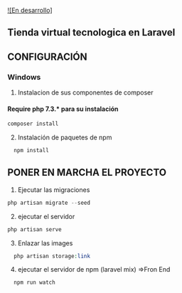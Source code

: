 [![En desarrollo]]()
## Tienda virtual tecnologica en Laravel

## CONFIGURACIÓN
### Windows
1. Instalacion de sus componentes de composer

#### Require php 7.3.* para su instalación

```php
composer install
```

2. Instalación de paquetes de npm

```php
  npm install
```

## PONER EN MARCHA EL PROYECTO

1. Ejecutar las migraciones 

```php
php artisan migrate --seed
```

2. ejecutar el servidor 

```php
php artisan serve
```
3. Enlazar las images

```php
  php artisan storage:link
```

4. ejecutar el servidor de npm (laravel mix) =>Fron End

```php
  npm run watch
```
